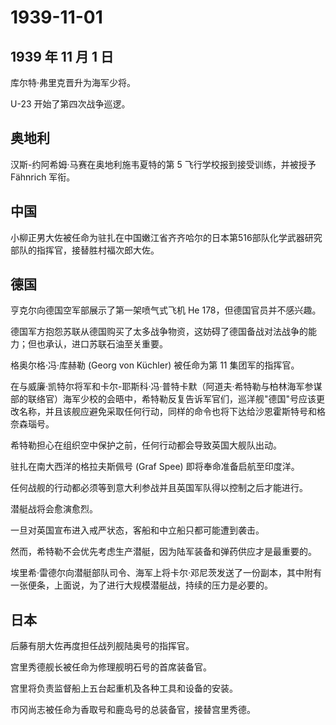 # 1939-11-01

## 1939 年 11 月 1 日

库尔特·弗里克晋升为海军少将。

U-23 开始了第四次战争巡逻。

## 奥地利

汉斯-约阿希姆·马赛在奥地利施韦夏特的第 5 飞行学校报到接受训练，并被授予
Fähnrich 军衔。

## 中国

小柳正男大佐被任命为驻扎在中国嫩江省齐齐哈尔的日本第516部队化学武器研究部队的指挥官，接替胜村福次郎大佐。

## 德国

亨克尔向德国空军部展示了第一架喷气式飞机 He 178，但德国官员并不感兴趣。

德国军方抱怨苏联从德国购买了太多战争物资，这妨碍了德国备战对法战争的能力；但也承认，进口苏联石油至关重要。

格奥尔格·冯·库赫勒 (Georg von Küchler) 被任命为第 11 集团军的指挥官。

在与威廉·凯特尔将军和卡尔-耶斯科·冯·普特卡默（阿道夫·希特勒与柏林海军参谋部的联络官）海军少校的会晤中，希特勒反复告诉军官们，巡洋舰"德国"号应该更改名称，并且该舰应避免采取任何行动，同样的命令也将下达给沙恩霍斯特号和格奈森瑙号。

希特勒担心在组织空中保护之前，任何行动都会导致英国大舰队出动。

驻扎在南大西洋的格拉夫斯佩号 (Graf Spee) 即将奉命准备启航至印度洋。

任何战舰的行动都必须等到意大利参战并且英国军队得以控制之后才能进行。

潜艇战将会愈演愈烈。

一旦对英国宣布进入戒严状态，客船和中立船只都可能遭到袭击。

然而，希特勒不会优先考虑生产潜艇，因为陆军装备和弹药供应才是最重要的。

埃里希·雷德尔向潜艇部队司令、海军上将卡尔·邓尼茨发送了一份副本，其中附有一张便条，上面说，为了进行大规模潜艇战，持续的压力是必要的。

## 日本

后藤有朋大佐再度担任战列舰陆奥号的指挥官。

宫里秀德舰长被任命为修理舰明石号的首席装备官。

宫里将负责监督船上五台起重机及各种工具和设备的安装。

市冈尚志被任命为香取号和鹿岛号的总装备官，接替宫里秀德。

